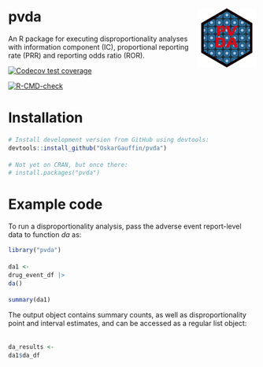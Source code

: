 # pvda <a href="https://oskargauffin.github.io/pvda/"><img src="man/figures/logo.png" align="right" height="120" alt="pvda website" /></a>

An R package for executing disproportionality analyses with information component (IC), proportional reporting rate (PRR) and reporting odds ratio (ROR). 

<!-- badges: start -->
[![Codecov test coverage](https://codecov.io/gh/OskarGauffin/pvda/branch/main/graph/badge.svg)](https://app.codecov.io/gh/OskarGauffin/pvda?branch=main)

[![R-CMD-check](https://github.com/OskarGauffin/pvda/actions/workflows/R-CMD-check.yaml/badge.svg)](https://github.com/OskarGauffin/pvda/actions/workflows/R-CMD-check.yaml)
<!-- badges: end -->

# Installation

``` r
# Install development version from GitHub using devtools:
devtools::install_github("OskarGauffin/pvda")

# Not yet on CRAN, but once there:
# install.packages("pvda")
```

# Example code
To run a disproportionality analysis, pass the adverse event report-level data to function *da* as:

``` r
library("pvda")

da1 <- 
drug_event_df |> 
da()

summary(da1)
```

The output object contains summary counts, as well as disproportionality point and interval estimates, and can be accessed as a regular list object:

``` r

da_results <- 
da1$da_df
```




